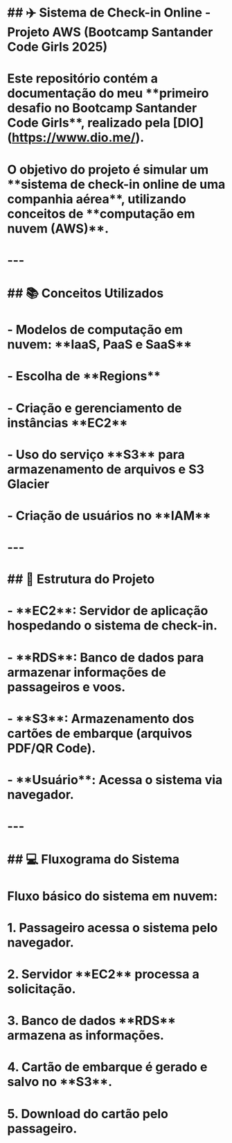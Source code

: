 # \## ✈️ Sistema de Check-in Online - Projeto AWS (Bootcamp Santander Code Girls 2025)

# 

# Este repositório contém a documentação do meu \*\*primeiro desafio no Bootcamp Santander Code Girls\*\*, realizado pela \[DIO](https://www.dio.me/).

# 

# O objetivo do projeto é simular um \*\*sistema de check-in online de uma companhia aérea\*\*, utilizando conceitos de \*\*computação em nuvem (AWS)\*\*.

# 

# ---

# 

# \## 📚 Conceitos Utilizados

# \- Modelos de computação em nuvem: \*\*IaaS, PaaS e SaaS\*\*

# \- Escolha de \*\*Regions\*\* 

# \- Criação e gerenciamento de instâncias \*\*EC2\*\*

# \- Uso do serviço \*\*S3\*\* para armazenamento de arquivos e S3 Glacier

# \- Criação de usuários no \*\*IAM\*\* 

# 

# ---

# 

# \## 📌 Estrutura do Projeto

# \- \*\*EC2\*\*: Servidor de aplicação hospedando o sistema de check-in.

# \- \*\*RDS\*\*: Banco de dados para armazenar informações de passageiros e voos.

# \- \*\*S3\*\*: Armazenamento dos cartões de embarque (arquivos PDF/QR Code).

# \- \*\*Usuário\*\*: Acessa o sistema via navegador.

# 

# ---

# 

# \## 💻 Fluxograma do Sistema

# Fluxo básico do sistema em nuvem:

# 

# 1\. Passageiro acessa o sistema pelo navegador.

# 2\. Servidor \*\*EC2\*\* processa a solicitação.

# 3\. Banco de dados \*\*RDS\*\* armazena as informações.

# 4\. Cartão de embarque é gerado e salvo no \*\*S3\*\*.

# 5\. Download do cartão pelo passageiro.

# 

# 

